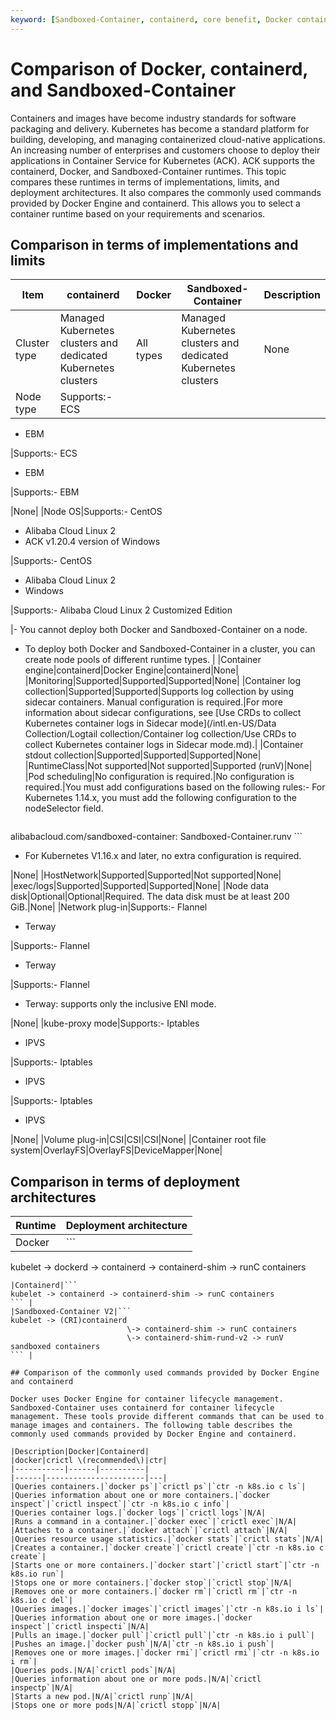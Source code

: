```yaml
---
keyword: [Sandboxed-Container, containerd, core benefit, Docker container]
---
```


# Comparison of Docker, containerd, and Sandboxed-Container

Containers and images have become industry standards for software packaging and delivery. Kubernetes has become a standard platform for building, developing, and managing containerized cloud-native applications. An increasing number of enterprises and customers choose to deploy their applications in Container Service for Kubernetes \(ACK\). ACK supports the containerd, Docker, and Sandboxed-Container runtimes. This topic compares these runtimes in terms of implementations, limits, and deployment architectures. It also compares the commonly used commands provided by Docker Engine and containerd. This allows you to select a container runtime based on your requirements and scenarios.

## Comparison in terms of implementations and limits

|Item|containerd|Docker|Sandboxed-Container|Description|
|----|----------|------|-------------------|-----------|
|Cluster type|Managed Kubernetes clusters and dedicated Kubernetes clusters|All types|Managed Kubernetes clusters and dedicated Kubernetes clusters|None|
|Node type|Supports:-   ECS
-   EBM

|Supports:-   ECS
-   EBM

|Supports:-   EBM

|None|
|Node OS|Supports:-   CentOS
-   Alibaba Cloud Linux 2
-   ACK v1.20.4 version of Windows

|Supports:-   CentOS
-   Alibaba Cloud Linux 2
-   Windows

|Supports:-   Alibaba Cloud Linux 2 Customized Edition

|-   You cannot deploy both Docker and Sandboxed-Container on a node.
-   To deploy both Docker and Sandboxed-Container in a cluster, you can create node pools of different runtime types. |
|Container engine|containerd|Docker Engine|containerd|None|
|Monitoring|Supported|Supported|Supported|None|
|Container log collection|Supported|Supported|Supports log collection by using sidecar containers. Manual configuration is required.|For more information about sidecar configurations, see [Use CRDs to collect Kubernetes container logs in Sidecar mode](/intl.en-US/Data Collection/Logtail collection/Container log collection/Use CRDs to collect Kubernetes container logs in Sidecar mode.md).|
|Container stdout collection|Supported|Supported|Supported|None|
|RuntimeClass|Not supported|Not supported|Supported \(runV\)|None|
|Pod scheduling|No configuration is required.|No configuration is required.|You must add configurations based on the following rules:-   For Kubernetes 1.14.x, you must add the following configuration to the nodeSelector field.

    ```
alibabacloud.com/sandboxed-container: Sandboxed-Container.runv
    ```

-   For Kubernetes V1.16.x and later, no extra configuration is required.

|None|
|HostNetwork|Supported|Supported|Not supported|None|
|exec/logs|Supported|Supported|Supported|None|
|Node data disk|Optional|Optional|Required. The data disk must be at least 200 GiB.|None|
|Network plug-in|Supports:-   Flannel
-   Terway

|Supports:-   Flannel
-   Terway

|Supports:-   Flannel
-   Terway: supports only the inclusive ENI mode.

|None|
|kube-proxy mode|Supports:-   Iptables
-   IPVS

|Supports:-   Iptables
-   IPVS

|Supports:-   Iptables
-   IPVS

|None|
|Volume plug-in|CSI|CSI|CSI|None|
|Container root file system|OverlayFS|OverlayFS|DeviceMapper|None|

## Comparison in terms of deployment architectures

|Runtime|Deployment architecture|
|-------|-----------------------|
|Docker|```
kubelet -> dockerd -> containerd -> containerd-shim -> runC containers
``` |
|Containerd|```
kubelet -> containerd -> containerd-shim -> runC containers
``` |
|Sandboxed-Container V2|```
kubelet -> (CRI)containerd
                          \-> containerd-shim -> runC containers
                          \-> containerd-shim-rund-v2 -> runV sandboxed containers
``` |

## Comparison of the commonly used commands provided by Docker Engine and containerd

Docker uses Docker Engine for container lifecycle management. Sandboxed-Container uses containerd for container lifecycle management. These tools provide different commands that can be used to manage images and containers. The following table describes the commonly used commands provided by Docker Engine and containerd.

|Description|Docker|Containerd|
|docker|crictl \(recommended\)|ctr|
|-----------|------|----------|
|------|----------------------|---|
|Queries containers.|`docker ps`|`crictl ps`|`ctr -n k8s.io c ls`|
|Queries information about one or more containers.|`docker inspect`|`crictl inspect`|`ctr -n k8s.io c info`|
|Queries container logs.|`docker logs`|`crictl logs`|N/A|
|Runs a command in a container.|`docker exec`|`crictl exec`|N/A|
|Attaches to a container.|`docker attach`|`crictl attach`|N/A|
|Queries resource usage statistics.|`docker stats`|`crictl stats`|N/A|
|Creates a container.|`docker create`|`crictl create`|`ctr -n k8s.io c create`|
|Starts one or more containers.|`docker start`|`crictl start`|`ctr -n k8s.io run`|
|Stops one or more containers.|`docker stop`|`crictl stop`|N/A|
|Removes one or more containers.|`docker rm`|`crictl rm`|`ctr -n k8s.io c del`|
|Queries images.|`docker images`|`crictl images`|`ctr -n k8s.io i ls`|
|Queries information about one or more images.|`docker inspect`|`crictl inspecti`|N/A|
|Pulls an image.|`docker pull`|`crictl pull`|`ctr -n k8s.io i pull`|
|Pushes an image.|`docker push`|N/A|`ctr -n k8s.io i push`|
|Removes one or more images.|`docker rmi`|`crictl rmi`|`ctr -n k8s.io i rm`|
|Queries pods.|N/A|`crictl pods`|N/A|
|Queries information about one or more pods.|N/A|`crictl inspectp`|N/A|
|Starts a new pod.|N/A|`crictl runp`|N/A|
|Stops one or more pods|N/A|`crictl stopp`|N/A|

